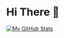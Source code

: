# Hi There 👋
[![My GitHub Stats](https://github-readme-stats.vercel.app/api?username=alex-mikan88&show_icons=true&theme=buefy&include_all_commits=true)](https://github.com/alex-mikan88)